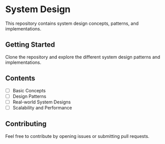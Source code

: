 # System Design

This repository contains system design concepts, patterns, and implementations.

## Getting Started

Clone the repository and explore the different system design patterns and implementations.

## Contents

- [ ] Basic Concepts
- [ ] Design Patterns
- [ ] Real-world System Designs
- [ ] Scalability and Performance

## Contributing

Feel free to contribute by opening issues or submitting pull requests.
